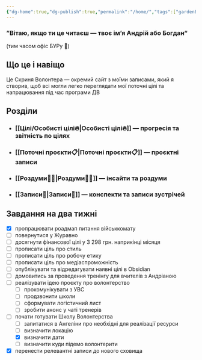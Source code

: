 ```yaml
---
{"dg-home":true,"dg-publish":true,"permalink":"/home/","tags":["gardenEntry"],"dgPassFrontmatter":true}
---
```


### ”Вітаю, якщо ти це читаєш — твоє ім’я **Андрій** або **Богдан**“
(тим часом офіс БУРу 🤯)
## Що це і навіщо
Це Скриня Волонтера — окремий сайт з моїми записами, який я створив, щоб всі могли легко переглядати мої поточні цілі та напрацювання під час програми ДВ
## Розділи
- ### [[Цілі/Особисті цілі🔥\|Особисті цілі🔥]] — прогресія та звітність по цілях
- ### [[Поточні проєкти📋\|Поточні проєкти📋]] — проєктні записи
- ### [[Роздуми🧘‍♀️\|Роздуми🧘‍♀️]] — інсайти та роздуми
- ### [[Записи📝\|Записи📝]] — конспекти та записи зустрічей
## Завдання на два тижні
- [x] пропрацювати роадмап питання військкомату
- [ ] повернутися у Журавно
- [ ] досягнути фінансової цілі у 3 298 грн. наприкінці місяця
- [ ] прописати ціль про стиль
- [ ] прописати ціль про робочу етику
- [ ] прописати ціль про медіаспроможність
- [ ] опублікувати та відредагувати наявні цілі в Obsidian
- [ ] домовитись за проведення тренінгу для вчителів з Андріаною
- [ ] реалізувати ідею проєкту про волонтерство
	- [ ] прокомунікувати з УВС
	- [ ] продзвонити школи
	- [ ] сформувати логістичний лист
	- [ ] зробити анонс у чаті тренерів
- [ ] почати готувати Школу Волонтерства
	- [ ] запитатися в Ангеліни про необхідні для реалізації ресурси
	- [ ] визначити локацію
	- [x] визначити дати
	- [ ] визначити куди підемо волонтерити
- [x] перенести релевантні записи до нового сховища